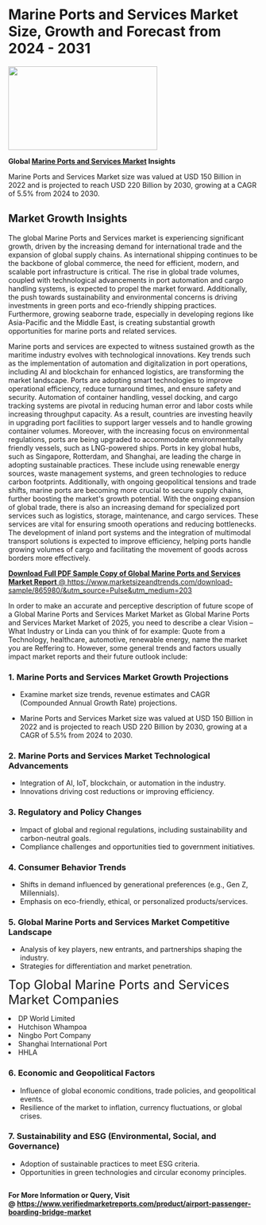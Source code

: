 <H1>Marine Ports and Services Market Size, Growth and Forecast from 2024 - 2031</H1><img class="aligncenter size-medium wp-image-584254" src="https://thirdeyenews.in/wp-content/uploads/2024/09/Global-Market-Research-300x168.jpeg" alt="" width="300" height="168" /><p><strong>Global&nbsp;<a href="https://www.marketsizeandtrends.com/download-sample/865980/&amp;utm_source=Pulse&amp;utm_medium=203">Marine Ports and Services Market</a> Insights</strong></p><p>Marine Ports and Services Market size was valued at USD 150 Billion in 2022 and is projected to reach USD 220 Billion by 2030, growing at a CAGR of 5.5% from 2024 to 2030.</p><p><h2>Market Growth Insights</h2> <p>The global Marine Ports and Services market is experiencing significant growth, driven by the increasing demand for international trade and the expansion of global supply chains. As international shipping continues to be the backbone of global commerce, the need for efficient, modern, and scalable port infrastructure is critical. The rise in global trade volumes, coupled with technological advancements in port automation and cargo handling systems, is expected to propel the market forward. Additionally, the push towards sustainability and environmental concerns is driving investments in green ports and eco-friendly shipping practices. Furthermore, growing seaborne trade, especially in developing regions like Asia-Pacific and the Middle East, is creating substantial growth opportunities for marine ports and related services.</p> <p><a href="#"></a></p> <p>Marine ports and services are expected to witness sustained growth as the maritime industry evolves with technological innovations. Key trends such as the implementation of automation and digitalization in port operations, including AI and blockchain for enhanced logistics, are transforming the market landscape. Ports are adopting smart technologies to improve operational efficiency, reduce turnaround times, and ensure safety and security. Automation of container handling, vessel docking, and cargo tracking systems are pivotal in reducing human error and labor costs while increasing throughput capacity. As a result, countries are investing heavily in upgrading port facilities to support larger vessels and to handle growing container volumes. Moreover, with the increasing focus on environmental regulations, ports are being upgraded to accommodate environmentally friendly vessels, such as LNG-powered ships. Ports in key global hubs, such as Singapore, Rotterdam, and Shanghai, are leading the charge in adopting sustainable practices. These include using renewable energy sources, waste management systems, and green technologies to reduce carbon footprints. Additionally, with ongoing geopolitical tensions and trade shifts, marine ports are becoming more crucial to secure supply chains, further boosting the market's growth potential. With the ongoing expansion of global trade, there is also an increasing demand for specialized port services such as logistics, storage, maintenance, and cargo services. These services are vital for ensuring smooth operations and reducing bottlenecks. The development of inland port systems and the integration of multimodal transport solutions is expected to improve efficiency, helping ports handle growing volumes of cargo and facilitating the movement of goods across borders more effectively.</p> <p><a href="#"></p><p><span class=""><strong>Download Full PDF Sample Copy of Global Marine Ports and Services Market Report</strong> @ <a href="https://www.marketsizeandtrends.com/download-sample/865980/&amp;utm_source=Pulse&amp;utm_medium=203" target="_blank">https://www.marketsizeandtrends.com/download-sample/865980/&amp;utm_source=Pulse&amp;utm_medium=203</a></span></p><p>In order to make an accurate and perceptive description of future scope of a Global&nbsp;Marine Ports and Services Market Market as Global&nbsp;Marine Ports and Services Market Market of 2025, you need to describe a clear Vision &ndash; What Industry or Linda can you think of for example: Quote from a Technology, healthcare, automotive, renewable energy, name the market you are Reffering to. However, some general trends and factors usually impact market reports and their future outlook include:</p><h3>1.&nbsp;<strong>Marine Ports and Services Market Growth Projections</strong></h3><ul><li>Examine market size trends, revenue estimates and CAGR (Compounded Annual Growth Rate) projections.</li><li><p>Marine Ports and Services Market size was valued at USD 150 Billion in 2022 and is projected to reach USD 220 Billion by 2030, growing at a CAGR of 5.5% from 2024 to 2030.</p></li></ul><h3>2.&nbsp;<strong>Marine Ports and Services Market Technological Advancements</strong></h3><ul><li>Integration of AI, IoT, blockchain, or automation in the industry.</li><li>Innovations driving cost reductions or improving efficiency.</li></ul><h3>3.&nbsp;<strong>Regulatory and Policy Changes</strong></h3><ul><li>Impact of global and regional regulations, including sustainability and carbon-neutral goals.</li><li>Compliance challenges and opportunities tied to government initiatives.</li></ul><h3>4.&nbsp;<strong>Consumer Behavior Trends</strong></h3><ul><li>Shifts in demand influenced by generational preferences (e.g., Gen Z, Millennials).</li><li>Emphasis on eco-friendly, ethical, or personalized products/services.</li></ul><h3>5.&nbsp;<strong>Global Marine Ports and Services Market Competitive Landscape</strong></h3><ul><li>Analysis of key players, new entrants, and partnerships shaping the industry.</li><li>Strategies for differentiation and market penetration.</li></ul><p data-pm-slice="1 1 []"><span style="color: inherit; font-family: inherit; font-size: 25px;">Top Global Marine Ports and Services Market Companies</span></p><div class="" data-test-id=""><p><li>DP World Limited</li><li> Hutchison Whampoa</li><li> Ningbo Port Company</li><li> Shanghai International Port</li><li> HHLA</li></p></div><h3>6.&nbsp;<strong>Economic and Geopolitical Factors</strong></h3><ul><li>Influence of global economic conditions, trade policies, and geopolitical events.</li><li>Resilience of the market to inflation, currency fluctuations, or global crises.</li></ul><h3>7.&nbsp;<strong>Sustainability and ESG (Environmental, Social, and Governance)</strong></h3><ul><li>Adoption of sustainable practices to meet ESG criteria.</li><li>Opportunities in green technologies and circular economy principles.</li></ul><h2><strong style="font-size: 14px;">For More Information or Query, Visit @&nbsp;</strong><a style="background-color: #ffffff; font-size: 14px;" href="https://www.marketsizeandtrends.com/report/marine-ports-and-services-market/" target="_blank">https://www.verifiedmarketreports.com/product/airport-passenger-boarding-bridge-market</a></h2>
